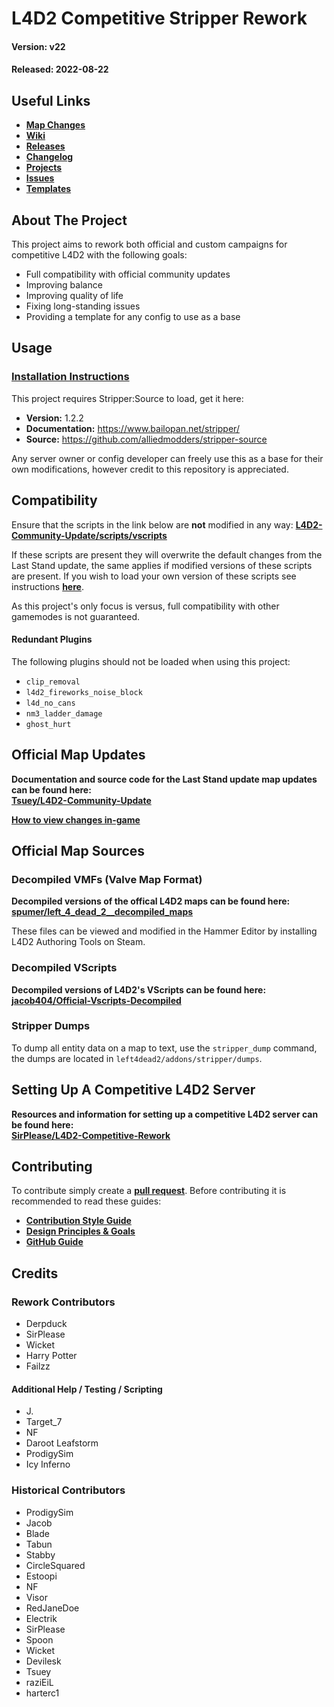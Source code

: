 # L4D2 Competitive Stripper Rework
#### Version: v22
#### Released: 2022-08-22

## Useful Links
* **[Map Changes](https://github.com/Derpduck/L4D2-Comp-Stripper-Rework/wiki/Map-Changes)**
* **[Wiki](https://github.com/Derpduck/L4D2-Comp-Stripper-Rework/wiki)**
* **[Releases](https://github.com/Derpduck/L4D2-Comp-Stripper-Rework/releases)**
* **[Changelog](https://github.com/Derpduck/L4D2-Comp-Stripper-Rework/blob/master/CHANGELOG.md)** 
* **[Projects](https://github.com/Derpduck/L4D2-Comp-Stripper-Rework/projects)**
* **[Issues](https://github.com/Derpduck/L4D2-Comp-Stripper-Rework/issues)**
* **[Templates](https://github.com/Derpduck/L4D2-Comp-Stripper-Rework/tree/master/_Templates)**

## About The Project
This project aims to rework both official and custom campaigns for competitive L4D2 with the following goals:
* Full compatibility with official community updates
* Improving balance
* Improving quality of life
* Fixing long-standing issues
* Providing a template for any config to use as a base

## Usage

### [Installation Instructions](https://github.com/Derpduck/L4D2-Comp-Stripper-Rework/wiki/Server-Installation-Guide)

This project requires Stripper:Source to load, get it here:

* **Version:** 1.2.2
* **Documentation:** https://www.bailopan.net/stripper/
* **Source:** https://github.com/alliedmodders/stripper-source

Any server owner or config developer can freely use this as a base for their own modifications, however credit to this repository is appreciated.

## Compatibility

Ensure that the scripts in the link below are **not** modified in any way:
**[L4D2-Community-Update/scripts/vscripts](https://github.com/Tsuey/L4D2-Community-Update/tree/master/root/scripts/vscripts)**

If these scripts are present they will overwrite the default changes from the Last Stand update, the same applies if modified versions of these scripts are present.
If you wish to load your own version of these scripts see instructions **[here](https://github.com/Derpduck/L4D2-Comp-Stripper-Rework#official-map-updates)**.

As this project's only focus is versus, full compatibility with other gamemodes is not guaranteed.

#### Redundant Plugins
The following plugins should not be loaded when using this project:
* `clip_removal`
* `l4d2_fireworks_noise_block`
* `l4d_no_cans`
* `nm3_ladder_damage`
* `ghost_hurt`

## Official Map Updates
**Documentation and source code for the Last Stand update map updates can be found here:**<br>
**[Tsuey/L4D2-Community-Update](https://github.com/Tsuey/L4D2-Community-Update)**

**[How to view changes in-game](https://github.com/Derpduck/L4D2-Comp-Stripper-Rework/wiki/Viewing-Changes-In-Game)**

## Official Map Sources
### Decompiled VMFs (Valve Map Format)
**Decompiled versions of the offical L4D2 maps can be found here:**<br>
**[spumer/left_4_dead_2__decompiled_maps](https://github.com/spumer/left_4_dead_2__decompiled_maps)**

These files can be viewed and modified in the Hammer Editor by installing L4D2 Authoring Tools on Steam.<br>

### Decompiled VScripts
**Decompiled versions of L4D2's VScripts can be found here:**<br>
**[jacob404/Official-Vscripts-Decompiled](https://github.com/jacob404/Official-Vscripts-Decompiled)**

### Stripper Dumps
To dump all entity data on a map to text, use the `stripper_dump` command, the dumps are located in `left4dead2/addons/stripper/dumps`.

## Setting Up A Competitive L4D2 Server
**Resources and information for setting up a competitive L4D2 server can be found here:**<br>
**[SirPlease/L4D2-Competitive-Rework](https://github.com/SirPlease/L4D2-Competitive-Rework)**

## Contributing
To contribute simply create a **[pull request](https://github.com/Derpduck/L4D2-Comp-Stripper-Rework/pulls)**.
Before contributing it is recommended to read these guides:
* **[Contribution Style Guide](https://github.com/Derpduck/L4D2-Comp-Stripper-Rework/wiki/Contribution-Style-Guide)**
* **[Design Principles & Goals](https://github.com/Derpduck/L4D2-Comp-Stripper-Rework/wiki/Design-Principles-&-Goals)**
* **[GitHub Guide](https://github.com/Derpduck/L4D2-Comp-Stripper-Rework/wiki/GitHub-Guide)**

## Credits

### Rework Contributors
* Derpduck
* SirPlease
* Wicket
* Harry Potter
* Failzz

#### Additional Help / Testing / Scripting
* J.
* Target_7
* NF
* Daroot Leafstorm
* ProdigySim
* Icy Inferno

### Historical Contributors
* ProdigySim
* Jacob
* Blade
* Tabun
* Stabby
* CircleSquared
* Estoopi
* NF
* Visor
* RedJaneDoe
* Electrik
* SirPlease
* Spoon
* Wicket
* Devilesk
* Tsuey
* raziEiL
* harterc1
